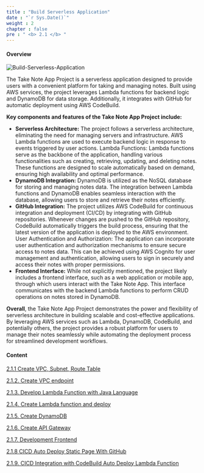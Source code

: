 ```yaml
---
title : "Build Serverless Application"
date : "`r Sys.Date()`"
weight : 2
chapter : false
pre : " <b> 2.1 </b> "
---
```



#### Overview

![Build-Serverless-Application](/aws-stutdy-group-workshop/images/2/FJCAws.png?featherlight=false&width=50pc)

The Take Note App Project is a serverless application designed to provide users with a convenient platform for taking and managing notes. Built using AWS services, the project leverages Lambda functions for backend logic and DynamoDB for data storage. Additionally, it integrates with GitHub for automatic deployment using AWS CodeBuild.

**Key components and features of the Take Note App Project include:**

+ **Serverless Architecture:** The project follows a serverless architecture, eliminating the need for managing servers and infrastructure. AWS Lambda functions are used to execute backend logic in response to events triggered by user actions.
Lambda Functions: Lambda functions serve as the backbone of the application, handling various functionalities such as creating, retrieving, updating, and deleting notes. These functions are designed to scale automatically based on demand, ensuring high availability and optimal performance.
+ **DynamoDB Integration:** DynamoDB is utilized as the NoSQL database for storing and managing notes data. The integration between Lambda functions and DynamoDB enables seamless interaction with the database, allowing users to store and retrieve their notes efficiently.
+ **GitHub Integration:** The project utilizes AWS CodeBuild for continuous integration and deployment (CI/CD) by integrating with GitHub repositories. Whenever changes are pushed to the GitHub repository, CodeBuild automatically triggers the build process, ensuring that the latest version of the application is deployed to the AWS environment.
User Authentication and Authorization: The application can incorporate user authentication and authorization mechanisms to ensure secure access to notes data. This can be achieved using AWS Cognito for user management and authentication, allowing users to sign in securely and access their notes with proper permissions.
+ **Frontend Interface:** While not explicitly mentioned, the project likely includes a frontend interface, such as a web application or mobile app, through which users interact with the Take Note App. This interface communicates with the backend Lambda functions to perform CRUD operations on notes stored in DynamoDB.

**Overall**, the Take Note App Project demonstrates the power and flexibility of serverless architecture in building scalable and cost-effective applications. By leveraging AWS services such as Lambda, DynamoDB, CodeBuild, and potentially others, the project provides a robust platform for users to manage their notes seamlessly while automating the deployment process for streamlined development workflows.

#### Content

[2.1.1 Create VPC, Subnet, Route Table](2.1.1.-create-vpc-subnet-route-table/)

[2.1.2. Create VPC endpoint](2.1.2.-create-vpc-endpoint/)

[2.1.3. Develop Lambda Function with Java Language](2.1.3.-develop-lambda-function-with-java-language/)

[2.1.4. Create Lambda function and deploy](2.1.4.-create-lambda-function-and-deploy/)

[2.1.5. Create DynamoDB](2.1.5.-create-dynamodb/)

[2.1.6. Create API Gateway](2.1.6.-create-api-gateway/)

[2.1.7. Development Frontend](2.1.7.-development-frontend/)

[2.1.8 CICD Auto Deploy Static Page With GitHub](2.1.8-cicd-auto-deploy-static-page-with-github/)

[2.1.9. CICD Integration with CodeBuild Auto Deploy Lambda Function](2.1.9.-cicd-integration-with-codebuild-auto-deploy-lambda-function/)
